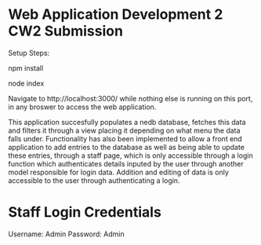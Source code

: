 # Web Application Development 2 CW2 Submission

Setup Steps:

npm install

node index

Navigate to http://localhost:3000/ while nothing else is running on this port, in any broswer to access the web application.

This application succesfully populates a nedb database, fetches this data and filters it through a view placing it depending on what menu the data falls under.
Functionality has also been implemented to allow a front end application to add entries to the database as well as being able to update these entries, through 
a staff page, which is only accessible through a login function which authenticates details inputed by the user through another model responsible for login data. Addition and editing of data is only accessible to the user through authenticating a login. 

# Staff Login Credentials
Username: Admin 
Password: Admin 